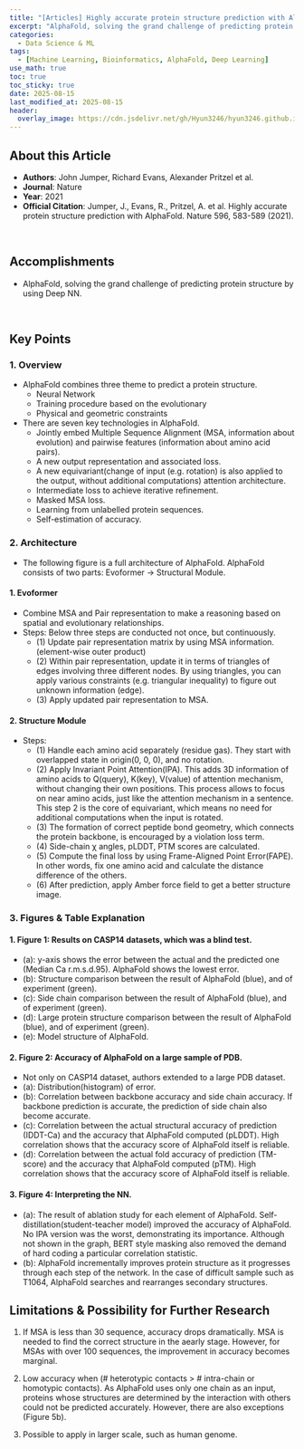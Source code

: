 ```yaml
---
title: "[Articles] Highly accurate protein structure prediction with AlphaFold"
excerpt: "AlphaFold, solving the grand challenge of predicting protein structure by using Deep NN."
categories:
  - Data Science & ML
tags:
  - [Machine Learning, Bioinformatics, AlphaFold, Deep Learning]
use_math: true
toc: true
toc_sticky: true
date: 2025-08-15
last_modified_at: 2025-08-15
header:
  overlay_image: https://cdn.jsdelivr.net/gh/Hyun3246/hyun3246.github.io@master/image/overlay%20image/Research%20Paper.png
---
```


## About this Article
- **Authors**: John Jumper, Richard Evans, Alexander Pritzel et al.
- **Journal**: Nature
- **Year**: 2021
- **Official Citation**: Jumper, J., Evans, R., Pritzel, A. et al. Highly accurate protein structure prediction with AlphaFold. Nature 596, 583-589 (2021).

<br/>

## Accomplishments
- AlphaFold, solving the grand challenge of predicting protein structure by using Deep NN.

<br/>

## Key Points

### 1. Overview
- AlphaFold combines three theme to predict a protein structure.
    - Neural Network
    - Training procedure based on the evolutionary
    - Physical and geometric constraints
- There are seven key technologies in AlphaFold.
    - Jointly embed Multiple Sequence Alignment (MSA, information about evolution) and pairwise features (information about amino acid pairs).
    - A new output representation and associated loss.
    - A new equivariant(change of input (e.g. rotation) is also applied to the output, without additional computations) attention architecture.
    - Intermediate loss to achieve iterative refinement.
    - Masked MSA loss.
    - Learning from unlabelled protein sequences.
    - Self-estimation of accuracy.

### 2. Architecture
- The following figure is a full architecture of AlphaFold. AlphaFold consists of two parts: Evoformer → Structural Module.

#### 1. Evoformer
- Combine MSA and Pair representation to make a reasoning based on spatial and evolutionary relationships.
- Steps: Below three steps are conducted not once, but continuously.
    - (1) Update pair representation matrix by using MSA information. (element-wise outer product)
    - (2) Within pair representation, update it in terms of triangles of edges involving three different nodes. By using triangles, you can apply various constraints (e.g. triangular inequality) to figure out unknown information (edge).
    - (3) Apply updated pair representation to MSA.

#### 2. Structure Module
- Steps:
    - (1) Handle each amino acid separately (residue gas). They start with overlapped state in origin(0, 0, 0), and no rotation.
    - (2) Apply Invariant Point Attention(IPA). This adds 3D information of amino acids to Q(query), K(key), V(value) of attention mechanism, without changing their own positions. This process allows to focus on near amino acids, just like the attention mechanism in a sentence. This step 2 is the core of equivariant, which means no need for additional computations when the input is rotated.
    - (3) The formation of correct peptide bond geometry, which connects the protein backbone, is encouraged by a violation loss term.
    - (4) Side-chain χ angles, pLDDT, PTM scores are calculated.
    - (5) Compute the final loss by using Frame-Aligned Point Error(FAPE). In other words, fix one amino acid and calculate the distance difference of the others.
    - (6) After prediction, apply Amber force field to get a better structure image.

### 3. Figures & Table Explanation

#### 1. Figure 1: Results on CASP14 datasets, which was a blind test.
- (a): y-axis shows the error between the actual and the predicted one (Median Ca r.m.s.d.95). AlphaFold shows the lowest error.
- (b): Structure comparison between the result of AlphaFold (blue), and of experiment (green).
- (c): Side chain comparison between the result of AlphaFold (blue), and of experiment (green).
- (d): Large protein structure comparison between the result of AlphaFold (blue), and of experiment (green).
- (e): Model structure of AlphaFold.

#### 2. Figure 2: Accuracy of AlphaFold on a large sample of PDB.
- Not only on CASP14 dataset, authors extended to a large PDB dataset.
- (a): Distribution(histogram) of error.
- (b): Correlation between backbone accuracy and side chain accuracy. If backbone prediction is accurate, the prediction of side chain also become accurate.
- (c): Correlation between the actual structural accuracy of prediction (IDDT-Ca) and the accuracy that AlphaFold computed (pLDDT). High correlation shows that the accuracy score of AlphaFold itself is reliable.
- (d): Correlation between the actual fold accuracy of prediction (TM-score) and the accuracy that AlphaFold computed (pTM). High correlation shows that the accuracy score of AlphaFold itself is reliable.

#### 3. Figure 4: Interpreting the NN.
- (a): The result of ablation study for each element of AlphaFold. Self-distillation(student-teacher model) improved the accuracy of AlphaFold. No IPA version was the worst, demonstrating its importance. Although not shown in the graph, BERT style masking also removed the demand of hard coding a particular correlation statistic.
- (b): AlphaFold incrementally improves protein structure as it progresses through each step of the network. In the case of difficult sample such as T1064, AlphaFold searches and rearranges secondary structures.


## Limitations & Possibility for Further Research
1. If MSA is less than 30 sequence, accuracy drops dramatically. MSA is needed to find the correct structure in the aearly stage. However, for MSAs with over 100 sequences, the improvement in accuracy becomes marginal.
2. Low accuracy when (# heterotypic contacts > # intra-chain or homotypic contacts). As AlphaFold uses only one chain as an input, proteins whose structures are determined by the interaction with others could not be predicted accurately. However, there are also exceptions (Figure 5b).

3. Possible to apply in larger scale, such as human genome.
